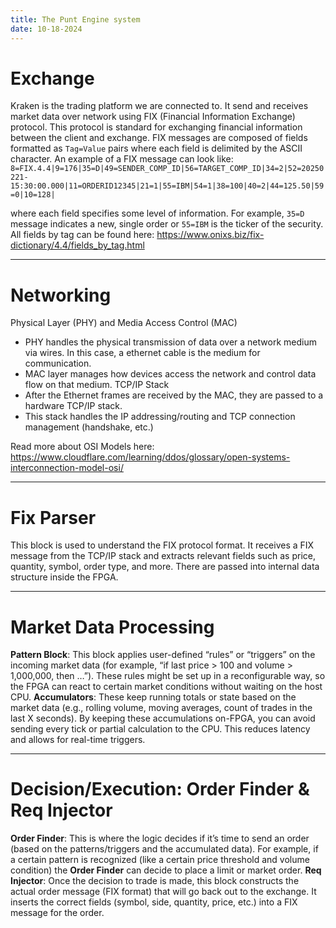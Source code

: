 ```yaml
---
title: The Punt Engine system
date: 10-18-2024
---
```

# Exchange
Kraken is the trading platform we are connected to. It send and receives market data over network using FIX (Financial Information Exchange) protocol. This protocol is standard for exchanging financial information between the client and exchange. FIX messages are composed of fields formatted as `Tag=Value` pairs where each field is delimited by the ASCII  character. An example of a FIX message can look like: 
`8=FIX.4.4|9=176|35=D|49=SENDER_COMP_ID|56=TARGET_COMP_ID|34=2|52=20250221-15:30:00.000|11=ORDERID12345|21=1|55=IBM|54=1|38=100|40=2|44=125.50|59=0|10=128|` 

where each field specifies some level of information. For example, `35=D` message indicates a new, single order or `55=IBM` is the ticker of the security. All fields by tag can be found here: https://www.onixs.biz/fix-dictionary/4.4/fields_by_tag.html
___
# Networking
Physical Layer (PHY) and Media Access Control (MAC)
- PHY handles the physical transmission of data over a network medium via wires. In this case, a ethernet cable is the medium for communication. 
- MAC layer manages how devices access the network and control data flow on that medium.
TCP/IP Stack
- After the Ethernet frames are received by the MAC, they are passed to a hardware TCP/IP stack. 
- This stack handles the IP addressing/routing and TCP connection management (handshake, etc.)

Read more about OSI Models here: https://www.cloudflare.com/learning/ddos/glossary/open-systems-interconnection-model-osi/
___
# Fix Parser
This block is used to understand the FIX protocol format. It receives a FIX message from the TCP/IP stack and extracts relevant fields such as price, quantity, symbol, order type, and more. There are passed into internal data structure inside the FPGA. 
___
# Market Data Processing
**Pattern Block**: This block applies user-defined “rules” or “triggers” on the incoming market data (for example, “if last price > 100 and volume > 1,000,000, then …”). These rules might be set up in a reconfigurable way, so the FPGA can react to certain market conditions without waiting on the host CPU. **Accumulators**: These keep running totals or state based on the market data (e.g., rolling volume, moving averages, count of trades in the last X seconds). By keeping these accumulations on-FPGA, you can avoid sending every tick or partial calculation to the CPU. This reduces latency and allows for real-time triggers.
___
# Decision/Execution: Order Finder & Req Injector
**Order Finder**: This is where the logic decides if it’s time to send an order (based on the patterns/triggers and the accumulated data). For example, if a certain pattern is recognized (like a certain price threshold and volume condition) the **Order Finder** can decide to place a limit or market order. **Req Injector**: Once the decision to trade is made, this block constructs the actual order message (FIX format) that will go back out to the exchange. It inserts the correct fields (symbol, side, quantity, price, etc.) into a FIX message for the order.
